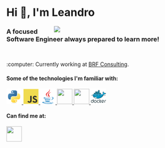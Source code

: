 <h1>Hi 👋, I'm Leandro</h1>


<div align="right">
  <img align="right" width="380" src="https://media.giphy.com/media/fQZX2aoRC1Tqw/giphy.gif" />
</div>

<div align="left">
  <h3 align="left">A focused Software Engineer always prepared to learn more!</h3>
  <br>
  <p>:computer: Currently working at <a href="https://www.brfconsulting.com/"> BRF Consulting</a>.</p>
  <h4 align="left">Some of the technologies I'm familiar with:</h4>
    <a href="https://www.python.org" target="_blank" rel="noreferrer"> 
      <img src="https://raw.githubusercontent.com/devicons/devicon/master/icons/python/python-original.svg" alt="python" width="40" height="40"/>
    </a>
    <a href="https://developer.mozilla.org/en-US/docs/Web/JavaScript" target="_blank" rel="noreferrer"> <img src="https://raw.githubusercontent.com/devicons/devicon/master/icons/javascript/javascript-original.svg" alt="javascript" width="40" height="40"/> </a>
    <a href="https://www.java.com" target="_blank" rel="noreferrer"> <img src="https://raw.githubusercontent.com/devicons/devicon/master/icons/java/java-original.svg" alt="java" width="40" height="40"/> </a>
    <a href="https://www.getdbt.com/">
    <img src="https://seeklogo.com/images/D/dbt-logo-500AB0BAA7-seeklogo.com.png" width="40" height="40"/>
    </a>
    <a href="https://www.snowflake.com/">
    <img src="https://assets.website-files.com/5d1126db676120bb4fe43762/5fa0775c8dc32dc5cce9150b_snowflake-icon.png" width="40" height="40"/>
    </a>
    <a href="https://www.docker.com/" target="_blank" rel="noreferrer"> <img src="https://raw.githubusercontent.com/devicons/devicon/master/icons/docker/docker-original-wordmark.svg" alt="docker" width="40" height="40"/> </a>

  <div align="left">
    <h4 align="left">Can find me at:</h4>
    <a href="https://www.linkedin.com/in/leandro-cavalcanti-a39202165/"><img src="https://upload.wikimedia.org/wikipedia/commons/thumb/f/f8/LinkedIn_icon_circle.svg/2048px-LinkedIn_icon_circle.svg.png" height="40" width="40"/> </a>
  </div>

</div>

<div>






